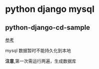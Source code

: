 python django mysql
====

python-django-cd-sample
---

[参考](http://open.daocloud.io/ru-he-gou-jian-ju-you-chi-xu-jiao-fu-neng-li-de-docker-hua-django-ying-yong/)

mysql 数据暂时不能持久化到本地

**注意**,第一次需运行两遍，生成数据库


